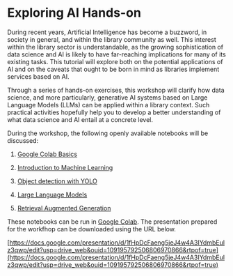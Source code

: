 <!-- #region -->
# Exploring AI Hands-on


During recent years, Artificial Intelligence has become a buzzword, in society in general, and within the library community as well. This interest within the library sector is understandable, as the growing sophistication of data science and AI is likely to have far-reaching implications for many of its existing tasks. This tutorial will explore both on the potential applications of AI and on the caveats that ought to be born in mind as libraries implement services based on AI.

Through a series of hands-on exercises, this workshop  will clarify how data science, and more particularly, generative AI systems based on Large Language Models (LLMs) can be applied within a library context. Such practical activities hopefully help you to develop a better understanding of what data science and AI entail at a concrete level.

During the workshop, the following openly available notebooks will be discussed: 

1. [Google Colab Basics](https://colab.research.google.com/drive/11FGEh0UFUqTfZW0sJeXf_ZNBW2OhwG_U) 

2. [Introduction to Machine Learning](https://colab.research.google.com/drive/1hlS2cFYaUMu2x37eqN1zWvULa7j6MgWt?usp=sharing) 

3. [Object detection with YOLO](https://colab.research.google.com/drive/1Ot39PiXLMCVgAsAPr2e2ML9tT2u8QEly)
 
4. [Large Language Models](https://colab.research.google.com/drive/1ORWjJhGHUGX1SPLTcGbfEI5IZ8lbj-MI#scrollTo=o0URVA8LqKWD)

5. [Retrieval Augmented Generation](https://colab.research.google.com/drive/1Y918Wr_Rf4laWkhjxj-XM4EsBva6A9Ll)

These notebooks can be run in [Google Colab](https://colab.research.google.com/). The presentation prepared for the workfhop can be downloaded using the URL below.

[https://docs.google.com/presentation/d/1fHpDcFaeng5jeJ4w4A3IYdmbEulz3qwp/edit?usp=drive_web&ouid=109195792506806970866&rtpof=true](https://docs.google.com/presentation/d/1fHpDcFaeng5jeJ4w4A3IYdmbEulz3qwp/edit?usp=drive_web&ouid=109195792506806970866&rtpof=true)
<!-- #endregion -->

```python

```
